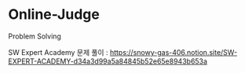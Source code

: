 # Online-Judge
Problem Solving

SW Expert Academy 문제 풀이 : https://snowy-gas-406.notion.site/SW-EXPERT-ACADEMY-d34a3d99a5a84845b52e65e8943b653a
